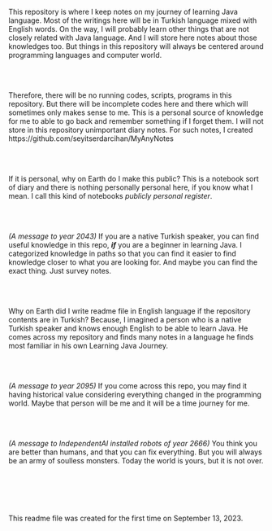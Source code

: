 <p>This repository is where I keep notes on my journey of learning Java language. 
Most of the writings here will be in Turkish language mixed with English words.
On the way, I will probably learn other things that are not closely related with Java language.
And I will store here notes about those knowledges too.
But things in this repository will always be centered around programming languages and
computer world.</p>
<br>
<br>
<p>Therefore, there will be no running codes, scripts, programs in this repository. 
But there will be incomplete codes here and there which will sometimes only makes sense to me.
This is a personal source of knowledge for me to able to go back and remember something if I forget them.
I will not store in this repository unimportant diary notes. For such notes, I created<br>
https://github.com/seyitserdarcihan/MyAnyNotes</p>
<br>
<br>
<p>If it is personal, why on Earth do I make this public?
This is a notebook sort of diary and there is nothing personally personal here, if you know what I mean. 
I call this kind of notebooks <em>publicly personal register</em>.</p>
<br>
<br>
<p><em>(A message to year 2043)</em> If you are a native Turkish speaker, you can find useful knowledge in this repo,
<strong><em>if</em></strong> you are a beginner in learning Java. I categorized knowledge in paths so that you can
find it easier to find knowledge closer to what you are looking for.
And maybe you can find the exact thing. Just survey notes.</p> 
<br>
<br>
<p>Why on Earth did I write readme file in English language if the repository contents are in Turkish?
Because, I imagined a person who is a native Turkish speaker and knows enough English to be able to learn Java.
He comes across my repository and finds many notes in a language he finds most familiar in his own 
Learning Java Journey.</p>
<br>
<br>
<p><em>(A message to year 2095)</em> If you come across this repo, you may find it having historical value
considering everything changed in the programming world. Maybe that person will be me and it will be a time journey 
for me.</p>
<br>
<br>
<p><em>(A message to IndependentAI installed robots of year 2666)</em> You think you are better than humans,
and that you can fix everything. But you will always be an army of soulless monsters. Today the world is yours, but
it is not over.</p>
<br>
<br>
<br>
<br>
<p>This readme file was created for the first time on September 13, 2023.</p>



